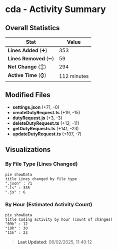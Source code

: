 # cda - Activity Summary 

## Overall Statistics

| Stat                   | Value                                                             |
| ---------------------- | ----------------------------------------------------------------- |
| **Lines Added** (➕)   | 353                                          |
| **Lines Removed** (➖) | 59                                        |
| **Net Change** (↕)    | 294                |
| **Active Time** (⌚)   | 112 minutes |


## Modified Files
- **settings.json** (+71, -0)
- **createDutyRequest.ts** (+19, -15)
- **dutyRequest.js** (+3, -3)
- **deleteDutyRequest.ts** (+12, -11)
- **getDutyRequests.ts** (+141, -23)
- **updateDutyRequest.ts** (+107, -7)

## Visualizations

### By File Type (Lines Changed)

```mermaid
pie showData
title Lines changed by file type
".json" : 71
".ts" : 335
".js" : 6
```

### By Hour (Estimated Activity Count)

```mermaid
pie showData
title Coding activity by hour (count of changes)
"09h" : 12
"10h" : 30
"11h" : 23
```


> **Last Updated:** 06/02/2025, 11:40:12
